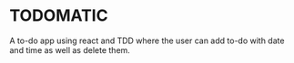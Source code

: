 # TODOMATIC

A to-do app using react and TDD where the user can add to-do with date and time as well as delete them.
